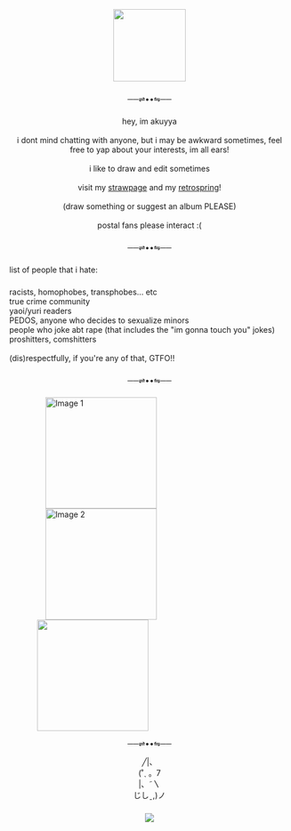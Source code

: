 <div align="center">
  <img height="130" src="https://media.tenor.com/ckvwQ2JeozsAAAAj/yellow-spinning-banana.gif"  />
</div>

###

<p align="center">──⇌••⇋──</p>

###

<p align="center">hey, im akuyya<br><br> i dont mind chatting with anyone, but i may be awkward sometimes, feel free to yap about your interests, im all ears!<br><br>i like to draw and edit sometimes<br><br>visit my <a href="https://akuyyaa.straw.page/">strawpage</a> and my <a href="https://retrospring.net/@akuyya">retrospring</a>!<br><br>(draw something or suggest an album PLEASE)<br><br>postal fans please interact :(</p>

###

<p align="center">──⇌••⇋──</p>

###

<p align="left">list of people that i hate:</p>

###

<p align="left">racists, homophobes, transphobes... etc<br>true crime community<br>yaoi/yuri readers<br>PEDOS, anyone who decides to sexualize minors<br>people who joke abt rape (that includes the "im gonna touch you" jokes)<br>proshitters, comshitters<br><br>(dis)respectfully, if you're any of that, GTFO!!</p>

###

<p align="center">──⇌••⇋──</p>

###
<!DOCTYPE html>
<html lang="en">
<head>
    <meta charset="UTF-8">
    <meta name="viewport" content="width=device-width, initial-scale=1.0">
   
</head>
<body>

<div class="image-container">
    <a href="https://burqaboyz.bandcamp.com/album/miami-arab-emirates">
      <img src="https://images.genius.com/1599269dac6708225ae0a16d203afb91.720x720x1.jpg" alt="Image 1" width="200" hspace="65" >
    </a>
    <a href="https://www.youtube.com/playlist?list=PL55Jv4fGPIb9O0WdJDmGfCZz-C_rBiRM5">
      <img src="https://upload.wikimedia.org/wikipedia/en/9/97/GovernmentPlates.jpg" alt="Image 2" width="200" hspace="65" >
    </a>
    <a href="https://jpegmafia.bandcamp.com/album/lp">
     <img src="https://upload.wikimedia.org/wikipedia/en/thumb/1/19/Jpegmafia_LP%21.jpg/220px-Jpegmafia_LP%21.jpg" width="200" hspace="50" >
    </a>
</div>

</body>
</html>
<p align="center">──⇌••⇋──</p>


<p align="center">╱|、<br>                          (˚ˎ 。7  <br>                           |、˜〵          <br>                          じしˍ,)ノ</p>

###
<div align="center">
  <img src="https://profile-counter.glitch.me/akuyya-mp3/count.svg?"  />
</div>

###

